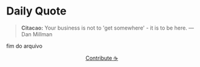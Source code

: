 # Daily Quote

> **Citacao:** Your business is not to 'get somewhere' - it is to be here. — Dan Millman

fim do arquivo

<watermark-footer>
<p align="center">
  <a href="https://github.com/ruisuan/ruisuan/blob/main/contribute.md">Contribute ☕</a>
</p>
</watermark-footer>
